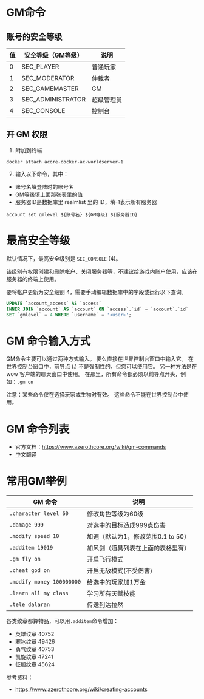 # GM命令

## 账号的安全等级

| 值 | 安全等级（GM等级） | 说明 |
| --- | --- | --- |
| 0 | SEC_PLAYER | 普通玩家 |
| 1 | SEC_MODERATOR | 仲裁者 |
| 2 | SEC_GAMEMASTER | GM |
| 3 | SEC_ADMINISTRATOR | 超级管理员 |
| 4 | SEC_CONSOLE | 控制台 |

## 开 GM 权限
1. 附加到终端
```
docker attach acore-docker-ac-worldserver-1
```

2. 输入以下命令，其中：
* 账号名填登陆时的账号名
* GM等级填上面那张表里的值
* 服务器ID是数据库里 realmlist 里的 ID，填-1表示所有服务器
```
account set gmlevel ${账号名} ${GM等级} ${服务器ID}
```

# 最高安全等级
默认情况下，最高安全级别是 `SEC_CONSOLE` (4)。

该级别有权限创建和删除帐户、关闭服务器等，不建议给游戏内账户使用，应该在服务器的终端上使用。

要将帐户更新为安全级别 4，需要手动编辑数据库中的字段或运行以下查询。

```sql
UPDATE `account_access` AS `access`
INNER JOIN `account` AS `account` ON `access`.`id` = `account`.`id`
SET `gmlevel` = 4 WHERE `username` = '<user>';
```

# GM 命令输入方式
GM命令主要可以通过两种方式输入。 要么直接在世界控制台窗口中输入它。 在世界控制台窗口中，前导点 (.) 不是强制性的，但您可以使用它。 另一种方法是在wow 客户端的聊天窗口中使用。 在那里，所有命令都必须以前导点开头，例如：`.gm on`

注意：某些命令仅在选择玩家或生物时有效。 这些命令不能在世界控制台中使用。

# GM 命令列表
* 官方文档：https://www.azerothcore.org/wiki/gm-commands
* [中文翻译](../文档/GM命令.md)

# 常用GM举例

| GM 命令 | 说明 |
| --- | --- |
| `.character level 60` | 修改角色等级为60级 |
| `.damage 999` | 对选中的目标造成999点伤害 |
| `.modify speed 10` | 加速（默认为1，修改范围0.1 to 50） |
| `.additem 19019` | 加风剑（道具列表在上面的表格里有） |
| `.gm fly on` | 开启飞行模式 |
| `.cheat god on` | 开启无敌模式(不受伤害) |
| `.modify money 100000000` | 给选中的玩家加1万金 |
| `.learn all my class` | 学习所有天赋技能 |
| `.tele dalaran` | 传送到达拉然 |

各类纹章都算物品，可以用`.additem`命令增加：

* 英雄纹章 40752
* 寒冰纹章 49426
* 勇气纹章 40753
* 凯旋纹章 47241
* 征服纹章 45624

参考资料：
* https://www.azerothcore.org/wiki/creating-accounts
